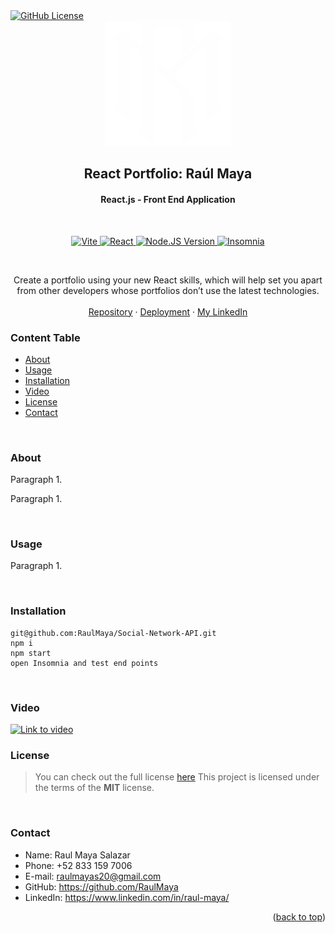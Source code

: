 <!-- PROJECT LOGO -->
<a href="LICENSE" target="_blank">
    <img src="https://img.shields.io/badge/License-MIT-lime.svg" alt="GitHub License">
</a>
<br />
<div align="center">
  <a href="https://github.com/RaulMaya/React-Portfolio">
    <img src="./public/rmaya.png" alt="Logo" width="200" height="200">
  </a>

  <h2 align="center">React Portfolio: Raúl Maya</h2>
  <h4 align="center">React.js - Front End Application</h4>

<br/>
<p align="center">
    <a href="https://vitejs.dev/guide/" target="_blank">
        <img src="https://img.shields.io/badge/Vite-B73BFE?style=for-the-badge&logo=vite&logoColor=FFD62E" alt="Vite">
    </a>
    <a href="https://react.dev/learn" target="_blank">
        <img src="https://img.shields.io/badge/React-20232A?style=for-the-badge&logo=react&logoColor=61DAFB" alt="React">
    </a>
    <a href="https://nodejs.org/en/docs/" target="_blank">
        <img src="https://img.shields.io/badge/Node.js-339933?style=for-the-badge&logo=nodedotjs&logoColor=white" alt="Node.JS Version">
    </a>
    <a href="https://docs.insomnia.rest/" target="_blank">
        <img src="https://img.shields.io/badge/Insomnia-5849be?style=for-the-badge&logo=Insomnia&logoColor=white" alt="Insomnia">
    </a>
</p>
<br/>

<p align="center">
Create a portfolio using your new React skills, which will help set you apart from other developers whose portfolios don’t use the latest technologies. 
    <br />
    <br />
    <a href="https://github.com/RaulMaya/React-Portfolio">Repository</a>    
    ·
    <a href="https://www.youtube.com/watch?v=Zyc3FdvM99g">Deployment</a>
    ·
    <a href="https://www.linkedin.com/in/raul-maya/">My LinkedIn</a>

  </p>
</div>

### Content Table

- [About](#about)
- [Usage](#usage)
- [Installation](#installation)
- [Video](#video)
- [License](#license)
- [Contact](#contact)

<br>

### About

<p>Paragraph 1.</p>

<p>Paragraph 1.</p>

<br>

### Usage

<p>Paragraph 1.</p>

<br>

### Installation

```
git@github.com:RaulMaya/Social-Network-API.git
npm i
npm start
open Insomnia and test end points
```

<br>

### Video

<a href="https://www.youtube.com/watch?v=Zyc3FdvM99g">
<img src="https://img.shields.io/badge/YouTube-FF0000?style=for-the-badge&logo=youtube&logoColor=white" alt="Link to video">
</a>
 
<br>

### License

> You can check out the full license [here](https://github.com/RaulMaya/Social-Network-API/blob/master/LICENSE)
> This project is licensed under the terms of the **MIT** license.

<br>

### Contact

- Name: Raul Maya Salazar
- Phone: +52 833 159 7006
- E-mail: raulmayas20@gmail.com
- GitHub: https://github.com/RaulMaya
- LinkedIn: https://www.linkedin.com/in/raul-maya/

<p align="right">(<a href="#top">back to top</a>)</p>
